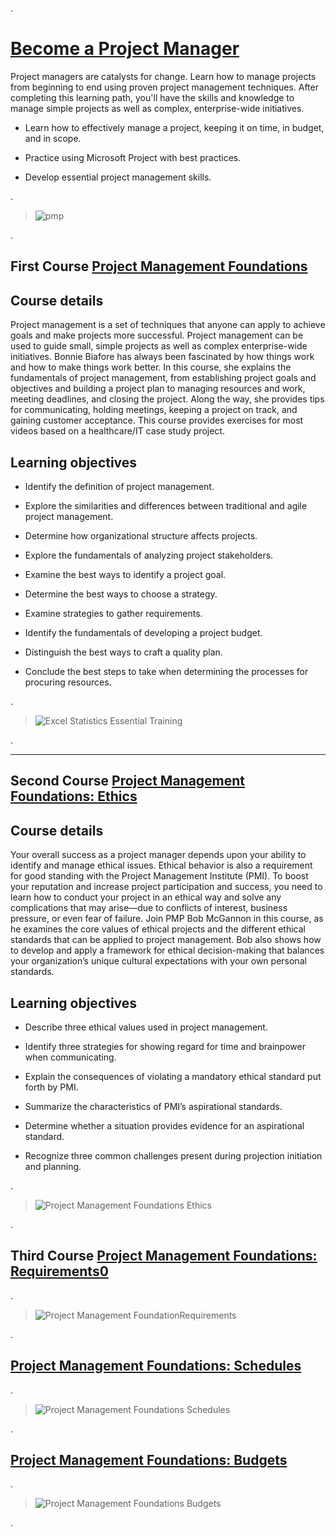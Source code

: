 
.

# [Become a Project Manager](https://www.linkedin.com/learning/paths/become-a-project-manager)



Project managers are catalysts for change. Learn how to manage projects from beginning to end using proven project management techniques. After completing this learning path, you'll have the skills and knowledge to manage simple projects as well as complex, enterprise-wide initiatives.





- Learn how to effectively manage a project, keeping it on time, in budget, and in scope.


- Practice using Microsoft Project with best practices.


- Develop essential project management skills.

.


> ![pmp](https://user-images.githubusercontent.com/36210723/107839005-99171d80-6db1-11eb-80e6-180efef5d0e5.png)


.


##  First Course [Project Management Foundations](https://www.linkedin.com/learning/project-management-foundations-4/deliver-successful-projects-3?contextUrn=urn%3Ali%3AlyndaLearningPath%3A56db2d113dd5596be4e4989d)


## Course details


Project management is a set of techniques that anyone can apply to achieve goals and make projects more successful. Project management can be used to guide small, simple projects as well as complex enterprise-wide initiatives. Bonnie Biafore has always been fascinated by how things work and how to make things work better. In this course, she explains the fundamentals of project management, from establishing project goals and objectives and building a project plan to managing resources and work, meeting deadlines, and closing the project. Along the way, she provides tips for communicating, holding meetings, keeping a project on track, and gaining customer acceptance. This course provides exercises for most videos based on a healthcare/IT case study project.




## Learning objectives


- Identify the definition of project management.

- Explore the similarities and differences between traditional and agile project management.

- Determine how organizational structure affects projects.

- Explore the fundamentals of analyzing project stakeholders.

- Examine the best ways to identify a project goal.

- Determine the best ways to choose a strategy.

- Examine strategies to gather requirements.

- Identify the fundamentals of developing a project budget.

- Distinguish the best ways to craft a quality plan.

- Conclude the best steps to take when determining the processes for procuring resources.

.

> ![Excel Statistics Essential Training](https://user-images.githubusercontent.com/36210723/107838920-168e5e00-6db1-11eb-9575-b4d04f418197.png)


.

-------------------------------------------------


##  Second Course [Project Management Foundations: Ethics](https://www.linkedin.com/learning/project-management-foundations-ethics-2/project-ethics-your-integrity-meter?contextUrn=urn%3Ali%3AlyndaLearningPath%3A56db2d113dd5596be4e4989d)





## Course details

Your overall success as a project manager depends upon your ability to identify and manage ethical issues. Ethical behavior is also a requirement for good standing with the Project Management Institute (PMI). To boost your reputation and increase project participation and success, you need to learn how to conduct your project in an ethical way and solve any complications that may arise—due to conflicts of interest, business pressure, or even fear of failure. Join PMP Bob McGannon in this course, as he examines the core values of ethical projects and the different ethical standards that can be applied to project management. Bob also shows how to develop and apply a framework for ethical decision-making that balances your organization’s unique cultural expectations with your own personal standards.




## Learning objectives

- Describe three ethical values used in project management.

- Identify three strategies for showing regard for time and brainpower when communicating.

- Explain the consequences of violating a mandatory ethical standard put forth by PMI.

- Summarize the characteristics of PMI’s aspirational standards.

- Determine whether a situation provides evidence for an aspirational standard.

- Recognize three common challenges present during projection initiation and planning.

.

> ![Project Management Foundations Ethics](https://user-images.githubusercontent.com/36210723/107838923-18582180-6db1-11eb-8995-00f867815487.png)

.





## Third Course [Project Management Foundations: Requirements0](https://www.linkedin.com/learning/project-management-foundations-requirements-2/managing-requirements-for-successful-projects?contextUrn=urn%3Ali%3AlyndaLearningPath%3A56db2d113dd5596be4e4989d)


.

> ![Project Management FoundationRequirements](https://user-images.githubusercontent.com/36210723/107838921-17bf8b00-6db1-11eb-9154-2277dea68773.png)

.




##  [ Project Management Foundations: Schedules ](https://www.linkedin.com/learning/project-management-foundations-schedules-2/welcome?contextUrn=urn%3Ali%3AlyndaLearningPath%3A56db2d113dd5596be4e4989d)



.

> ![Project Management Foundations Schedules](https://user-images.githubusercontent.com/36210723/107838924-18f0b800-6db1-11eb-845f-9dead704fafb.png)


.









##  [Project Management Foundations: Budgets](https://www.linkedin.com/learning/project-management-foundations-budgets-3/manage-your-project-budget-so-it-doesn-t-manage-you?contextUrn=urn%3Ali%3AlyndaLearningPath%3A56db2d113dd5596be4e4989d)



.

> ![Project Management Foundations Budgets](https://user-images.githubusercontent.com/36210723/107838922-18582180-6db1-11eb-8f03-a9d74074ca82.png)

.


